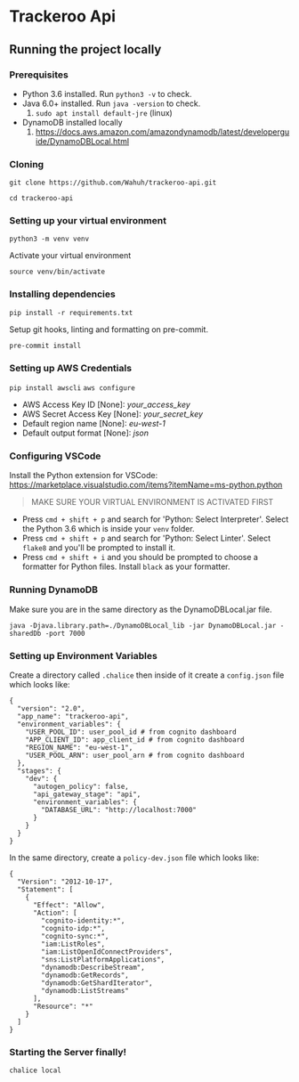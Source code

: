 # Trackeroo Api

## Running the project locally

### Prerequisites

- Python 3.6 installed. Run `python3 -v` to check.
- Java 6.0+ installed. Run `java -version` to check.
  1. `sudo apt install default-jre` (linux)
- DynamoDB installed locally
  1. https://docs.aws.amazon.com/amazondynamodb/latest/developerguide/DynamoDBLocal.html

### Cloning

`git clone https://github.com/Wahuh/trackeroo-api.git`

`cd trackeroo-api`

### Setting up your virtual environment

`python3 -m venv venv`

Activate your virtual environment

`source venv/bin/activate`

### Installing dependencies

`pip install -r requirements.txt`

Setup git hooks, linting and formatting on pre-commit.

`pre-commit install`

### Setting up AWS Credentials

`pip install awscli`
`aws configure`

- AWS Access Key ID [None]: _your_access_key_
- AWS Secret Access Key [None]: _your_secret_key_
- Default region name [None]: _eu-west-1_
- Default output format [None]: _json_

### Configuring VSCode

Install the Python extension for VSCode: https://marketplace.visualstudio.com/items?itemName=ms-python.python

> MAKE SURE YOUR VIRTUAL ENVIRONMENT IS ACTIVATED FIRST

- Press `cmd + shift + p` and search for 'Python: Select Interpreter'. Select the Python 3.6 which is inside your `venv` folder.
- Press `cmd + shift + p` and search for 'Python: Select Linter'. Select `flake8` and you'll be prompted to install it.
- Press `cmd + shift + i` and you should be prompted to choose a formatter for Python files. Install `black` as your formatter.

### Running DynamoDB

Make sure you are in the same directory as the DynamoDBLocal.jar file.

`java -Djava.library.path=./DynamoDBLocal_lib -jar DynamoDBLocal.jar -sharedDb -port 7000`

### Setting up Environment Variables

Create a directory called `.chalice` then inside of it create a `config.json` file which looks like:

```
{
  "version": "2.0",
  "app_name": "trackeroo-api",
  "environment_variables": {
    "USER_POOL_ID": user_pool_id # from cognito dashboard
    "APP_CLIENT_ID": app_client_id # from cognito dashboard
    "REGION_NAME": "eu-west-1",
    "USER_POOL_ARN": user_pool_arn # from cognito dashboard
  },
  "stages": {
    "dev": {
      "autogen_policy": false,
      "api_gateway_stage": "api",
      "environment_variables": {
        "DATABASE_URL": "http://localhost:7000"
      }
    }
  }
}

```

In the same directory, create a `policy-dev.json` file which looks like:

```
{
  "Version": "2012-10-17",
  "Statement": [
    {
      "Effect": "Allow",
      "Action": [
        "cognito-identity:*",
        "cognito-idp:*",
        "cognito-sync:*",
        "iam:ListRoles",
        "iam:ListOpenIdConnectProviders",
        "sns:ListPlatformApplications",
        "dynamodb:DescribeStream",
        "dynamodb:GetRecords",
        "dynamodb:GetShardIterator",
        "dynamodb:ListStreams"
      ],
      "Resource": "*"
    }
  ]
}
```

### Starting the Server finally!

`chalice local`

